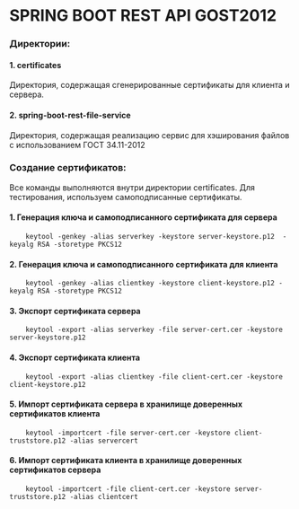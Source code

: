 # SPRING BOOT REST API GOST2012

### Директории:

#### 1. certificates

Директория, содержащая сгенерированные сертификаты для клиента и сервера.

#### 2. spring-boot-rest-file-service

Директория, содержащая реализацию сервис для хэширования файлов с использованием ГОСТ 34.11-2012

### Создание сертификатов:

Все команды выполняются внутри директории certificates. Для тестирования, используем самоподписанные сертификаты.

#### 1. Генерация ключа и самоподписанного сертификата для сервера

```
    keytool -genkey -alias serverkey -keystore server-keystore.p12  -keyalg RSA -storetype PKCS12
```

#### 2. Генерация ключа и самоподписанного сертификата для клиента

```
    keytool -genkey -alias clientkey -keystore client-keystore.p12 -keyalg RSA -storetype PKCS12
```

#### 3. Экспорт сертификата сервера

```
    keytool -export -alias serverkey -file server-cert.cer -keystore server-keystore.p12
```

#### 4. Экспорт сертификата клиента

```
    keytool -export -alias clientkey -file client-cert.cer -keystore client-keystore.p12
```

#### 5. Импорт сертификата сервера в хранилище доверенных сертификатов клиента

```
    keytool -importcert -file server-cert.cer -keystore client-truststore.p12 -alias servercert
```

#### 6. Импорт сертификата клиента в хранилище доверенных сертификатов сервера

```
    keytool -importcert -file client-cert.cer -keystore server-truststore.p12 -alias clientcert
```